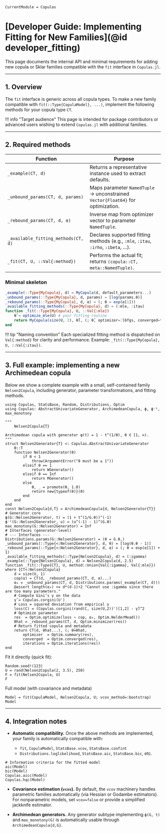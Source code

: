 ```@meta
CurrentModule = Copulas
```

# [Developer Guide: Implementing Fitting for New Families](@id developer_fitting)

This page documents the internal API and minimal requirements for adding new copula or Sklar families compatible with the `fit` interface in `Copulas.jl`.

---

## 1. Overview

The `fit` interface is generic across all copula types.
To make a new family compatible with `fit(::Type{CopulaModel}, ...)`, implement the following methods for your copula type `CT`.

!!! info "Target audience"
This page is intended for package contributors or advanced users wishing to extend `Copulas.jl` with additional families.

---

## 2. Required methods

| Function                            | Purpose                                                                           |
| ----------------------------------- | --------------------------------------------------------------------------------- |
| `_example(CT, d)`                   | Returns a representative instance used to extract defaults.                       |
| `_unbound_params(CT, d, params)`    | Maps parameter `NamedTuple` → unconstrained `Vector{Float64}` for optimization.   |
| `_rebound_params(CT, d, α)`         | Inverse map from optimizer vector to parameter `NamedTuple`.                      |
| `_available_fitting_methods(CT, d)` | Declares supported fitting methods (e.g., `:mle`, `:itau`, `:irho`, `:ibeta`, …). |
| `_fit(CT, U, ::Val{:method})`       | Performs the actual fit; returns `(copula::CT, meta::NamedTuple)`.                |

### Minimal skeleton

```julia
_example(::Type{MyCopula}, d) = MyCopula(d, default_parameters...)
_unbound_params(::Type{MyCopula}, d, params) = [log(params.θ)]
_rebound_params(::Type{MyCopula}, d, α) = (; θ = exp(α[1]))
_available_fitting_methods(::Type{MyCopula}, d) = (:mle, :itau)
function _fit(::Type{MyCopula}, U, ::Val{:mle})
    θ̂ = optimize_mle(U) # your fitting routine
    return MyCopula(size(U, 2), θ̂), (; θ̂, optimizer=:lbfgs, converged=true)
end
```

!!! tip "Naming convention"
Each specialized fitting method is dispatched on `Val{:method}` for clarity and performance.
Example: `_fit(::Type{MyCopula}, U, ::Val{:itau})`.

---

## 3. Full example: implementing a new Archimedean copula

Below we show a complete example with a small, self-contained family `Nelsen2Copula`, including generator, parameter transformations, and fitting methods.

```@example developer_fitting
using Copulas, StatsBase, Random, Distributions, Optim
using Copulas: AbstractUnivariateGenerator, ArchimedeanCopula, ϕ, ϕ⁻¹, max_monotony

"""
    Nelsen2Copula{T}

Archimedean copula with generator φ(t) = 1 - t^(1/θ), θ ∈ [1, ∞).
"""
struct Nelsen2Generator{T} <: Copulas.AbstractUnivariateGenerator
    θ::T
    function Nelsen2Generator(θ)
        if θ < 1
            throw(ArgumentError("θ must be ≥ 1"))
        elseif θ == 1
            return WGenerator()
        elseif θ == Inf
            return MGenerator()
        else
            θ, _ = promote(θ, 1.0)
            return new{typeof(θ)}(θ)
        end
    end
end
const Nelsen2Copula{d,T} = ArchimedeanCopula{d, Nelsen2Generator{T}}
# Generator core
ϕ(G::Nelsen2Generator, t) = (1 + t^(1/G.θ))^(-1)
ϕ⁻¹(G::Nelsen2Generator, u) = (u^(-1) - 1)^(G.θ)
max_monotony(G::Nelsen2Generator) = Inf
# Interfaces (generator-level)
# --- Interfaces ---
Distributions.params(G::Nelsen2Generator) = (θ = G.θ,)
_unbound_params(::Type{<:Nelsen2Generator}, d, θ) = [log(θ.θ - 1)]
_rebound_params(::Type{<:Nelsen2Generator}, d, α) = (; θ = exp(α[1]) + 1)
_available_fitting_methods(::Type{Nelsen2Copula}, d) = (:igamma)
_example(::Type{Nelsen2Copula}, d) = Nelsen2Copula(d, 2.5)
function _fit(::Type{CT}, U, method::Union{Val{:igamma}, Val{:mle}}) where {CT<:Nelsen2Copula}
    d = size(U, 1)
    cop(α) = CT(d, _rebound_params(CT, d, α)...)
    α₀ = _unbound_params(CT, d, Distributions.params(_example(CT, d)))
    @assert length(α₀) <= d*(d-1)÷2 "Cannot use :igamma since there are too many parameters."
    # Compute Gini’s γ on the data
    γ̂ = Copulas.corgini(U')
    # Loss = squared deviation from empirical γ
    loss(C) = (Copulas.corgini(rand(C, size(U,2))')[1,2] - γ̂)^2
    # Optimize parameter
    res  = Optim.optimize(loss ∘ cop, α₀, Optim.NelderMead())
    θhat = _rebound_params(CT, d, Optim.minimizer(res))
    # Return fitted copula and metadata
    return CT(d, θhat...), (; θ̂=θhat,
        optimizer  = Optim.summary(res),
        converged  = Optim.converged(res),
        iterations = Optim.iterations(res))
end
```

Fit it directly (quick fit):

```@example developer_fitting
Random.seed!(123)
U = rand(Nelsen2Copula(2, 3.5), 250)
F = fit(Nelsen2Copula, U)
F
```
Full model (with covariance and metadata)

```@example developer_fitting
Model = fit(CopulaModel, Nelsen2Copula, U; vcov_method=:bootstrap)
Model
```

---

## 4. Integration notes

* **Automatic compatibility.**
  Once the above methods are implemented, your family is automatically compatible with:

  * `fit`, `CopulaModel`, `StatsBase.vcov`, `StatsBase.confint`
  * `Distributions.loglikelihood`, `StatsBase.aic`, `StatsBase.bic`, etc.

```@example developer_fitting
# Information criteria for the fitted model
aic(Model)
bic(Model)
Copulas.aicc(Model)
Copulas.hqc(Model)
```

* **Covariance estimation (`vcov`).**
  By default, the `vcov` machinery handles parametric families automatically (via Hessian or Godambe estimators).
  For nonparametric models, set `vcov=false` or provide a simplified jackknife estimator.

* **Archimedean generators.**
  Any generator subtype implementing `ϕ(G, t)` and `max_monotony(G)` is automatically usable through `ArchimedeanCopula{d,G}`.
